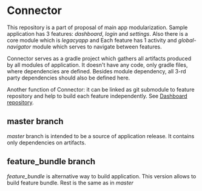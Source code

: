 # Connector
This repository is a part of proposal of main app modularization.
Sample application has 3 features: *dashboard*, *login* and *settings*.
Also there is a core module which is *legacyapp* and 
Each feature has 1 activity and *global-navigator* module which serves to navigate between features.

Connector serves as a gradle project which gathers all artifacts produced by all modules of application.
It doesn't have any code, only gradle files, where dependencies are defined.
Besides module dependency, all 3-rd party dependencies should also be defined here.

Another function of Connector: it can be linked as git submodule to feature repository and help to build each feature independently.
See [Dashboard repository](https://github.com/andrii-lytvyniuk-ring/Dashboard).

## master branch
*master* branch is intended to be a source of application release. It contains only dependencies on artifacts.

## feature_bundle branch
*feature_bundle* is alternative way to build application. This version allows to build feature bundle.
Rest is the same as in *master*
